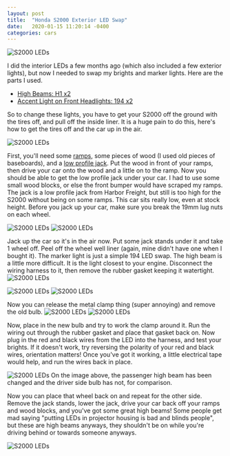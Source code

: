 ```yaml
---
layout: post
title:  "Honda S2000 Exterior LED Swap"
date:   2020-01-15 11:20:14 -0400
categories: cars
---
```


![S2000 LEDs](/images/s2k/11.jpg)

I did the interior LEDs a few months ago (which also included a few exterior lights), but now I needed to swap my brights and marker lights. Here are the parts I used.

* [High Beams: H1 x2](https://amzn.to/2qmq3sF)
* [Accent Light on Front Headlights: 194 x2](https://amzn.to/2S6HvcZ)

So to change these lights, you have to get your S2000 off the ground with the tires off, and pull off the inside liner. It is a huge pain to do this, here's how to get the tires off and the car up in the air.

![S2000 LEDs](/images/s2k/3.jpg)

First, you'll need some [ramps](https://amzn.to/2QTtTnp), some pieces of wood (I used old pieces of baseboards), and a [low profile jack](https://www.harborfreight.com/3-Ton-Low-Profile-Rapid-Pump-Floor-Jack-64264.html). Put the wood in front of your ramps, then drive your car onto the wood and a little on to the ramp. Now you should be able to get the low profile jack under your car. I had to use some small wood blocks, or else the front bumper would have scraped my ramps. The jack is a low profile jack from Harbor Freight, but still is too high for the S2000 without being on some ramps. This car sits really low, even at stock height. Before you jack up your car, make sure you break the 19mm lug nuts on each wheel.  

![S2000 LEDs](/images/s2k/1.jpg)
![S2000 LEDs](/images/s2k/2.jpg)

Jack up the car so it's in the air now. Put some jack stands under it and take 1 wheel off. Peel off the wheel well liner (again, mine didn't have one when I bought it). The marker light is just a simple 194 LED swap. The high beam is a little more difficult. It is the light closest to your engine. Disconnect the wiring harness to it, then remove the rubber gasket keeping it watertight.
![S2000 LEDs](/images/s2k/7.jpg)

![S2000 LEDs](/images/s2k/5.jpg)
![S2000 LEDs](/images/s2k/8.jpg)

Now you can release the metal clamp thing (super annoying) and remove the old bulb.
![S2000 LEDs](/images/s2k/9.jpg)
![S2000 LEDs](/images/s2k/10.jpg)

Now, place in the new bulb and try to work the clamp around it. Run the wiring out through the rubber gasket and place that gasket back on. Now plug in the red and black wires from the LED into the harness, and test your brights. If it doesn't work, try reversing the polarity of your red and black wires, orientation matters! Once you've got it working, a little electrical tape would help, and run the wires back in place.

![S2000 LEDs](/images/s2k/4.jpg)
On the image above, the passenger high beam has been changed and the driver side bulb has not, for comparison.

Now you can place that wheel back on and repeat for the other side. Remove the jack stands, lower the jack, drive your car back off your ramps and wood blocks, and you've got some great high beams! Some people get mad saying "putting LEDs in projector housing is bad and blinds people", but these are high beams anyways, they shouldn't be on while you're driving behind or towards someone anyways.

![S2000 LEDs](/images/s2k/11.jpg)
